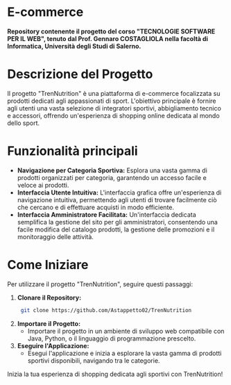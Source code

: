# E-commerce
**Repository contenente il progetto del corso "TECNOLOGIE SOFTWARE PER IL WEB", tenuto dal Prof. Gennaro COSTAGLIOLA nella facoltà di Informatica, Università degli Studi di Salerno.**

# Descrizione del Progetto
Il progetto "TrenNutrition" è una piattaforma di e-commerce focalizzata su prodotti dedicati agli appassionati di sport. L'obiettivo principale è fornire agli utenti una vasta selezione di integratori sportivi, abbigliamento tecnico e accessori, offrendo un'esperienza di shopping online dedicata al mondo dello sport.

# Funzionalità principali
- **Navigazione per Categoria Sportiva:** Esplora una vasta gamma di prodotti organizzati per categoria, garantendo un accesso facile e veloce ai prodotti.
- **Interfaccia Utente Intuitiva:** L'interfaccia grafica offre un'esperienza di navigazione intuitiva, permettendo agli utenti di trovare facilmente ciò che cercano e di effettuare acquisti in modo efficiente.
- **Interfaccia Amministratore Facilitata:** Un'interfaccia dedicata semplifica la gestione del sito per gli amministratori, consentendo una facile modifica del catalogo prodotti, la gestione delle promozioni e il monitoraggio delle attività.

# Come Iniziare
Per utilizzare il progetto "TrenNutrition", seguire questi passaggi:

1. **Clonare il Repository:** 
   ```bash
    git clone https://github.com/Astappetto02/TrenNutrition
   ```
2. **Importare il Progetto:**
   - Importare il progetto in un ambiente di sviluppo web compatibile con Java, Python, o il linguaggio di programmazione prescelto.
3. **Eseguire l'Applicazione:**
   - Esegui l'applicazione e inizia a esplorare la vasta gamma di prodotti sportivi disponibili, navigando tra le categorie.

Inizia la tua esperienza di shopping dedicata agli sportivi con TrenNutrition!
   
